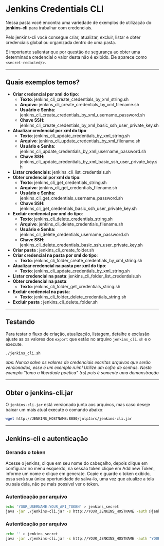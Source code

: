 # Jenkins Credentials CLI

Nessa pasta você encontra uma variedade de exemplos de utilização do **jenkins-cli** para trabalhar com credenciais. 

Pelo jenkins-cli você consegue criar, atualizar, excluir, listar e obter credenciais global ou organizada dentro de uma pasta. 

É importante salientar que por questão de segurança ao obter uma determinada credencial o valor desta não é exibido. Ele aparece como `<secret-redacted/>`.

---

## Quais exemplos temos?
- **Criar credencial por xml do tipo**:
    - **Texto**: jenkins_cli_create_credentials_by_xml_string.sh
    - **Arquivo**: jenkins_cli_create_credentials_by_xml_filename.sh
    - **Usuário e Senha**: jenkins_cli_create_credentials_by_xml_username_password.sh
    - **Chave SSH**: jenkins_cli_create_credentials_by_xml_basic_ssh_user_private_key.sh
- **Atualizar credencial por xml do tipo**:
    - **Texto**: jenkins_cli_update_credentials_by_xml_string.sh
    - **Arquivo**: jenkins_cli_update_credentials_by_xml_filename.sh
    - **Usuário e Senha**: jenkins_cli_update_credentials_by_xml_username_password.sh
    - **Chave SSH**: jenkins_cli_update_credentials_by_xml_basic_ssh_user_private_key.sh
- **Listar credenciais**: jenkins_cli_list_credentials.sh
- **Obter credencial por xml do tipo**:
    - **Texto**: jenkins_cli_get_credentials_string.sh
    - **Arquivo**: jenkins_cli_get_credentials_filename.sh
    - **Usuário e Senha**: jenkins_cli_get_credentials_username_password.sh
    - **Chave SSH**: jenkins_cli_get_credentials_basic_ssh_user_private_key.sh
- **Excluir credencial por xml do tipo**:
    - **Texto**: jenkins_cli_delete_credentials_string.sh
    - **Arquivo**: jenkins_cli_delete_credentials_filename.sh
    - **Usuário e Senha**: jenkins_cli_delete_credentials_username_password.sh
    - **Chave SSH**: jenkins_cli_delete_credentials_basic_ssh_user_private_key.sh
- **Criar pasta** : jenkins_cli_create_folder.sh
- **Criar credencial na pasta por xml do tipo**:
    - **Texto**: jenkins_cli_folder_create_credentials_by_xml_string.sh
- **Atualizar credencial na pasta por xml do tipo**:
    - **Texto**: jenkins_cli_update_credentials_by_xml_string.sh
- **Listar credencial na pasta**: jenkins_cli_folder_list_credentials.sh
- **Obter credencial na pasta**:
    - **Texto**: jenkins_cli_folder_get_credentials_string.sh
- **Excluir credencial na pasta**:
    - **Texto**: jenkins_cli_folder_delete_credentials_string.sh
- **Excluir pasta** : jenkins_cli_delete_folder.sh

---

## Testando

Para testar o fluxo de criação, atualização, listagem, detalhe e exclusão ajuste as os valores dos `export`  que estão no arquivo `jenkins_cli.sh` e o execute.

```bash
./jenkins_cli.sh
```

*obs: Nunca salve os valores de credenciais escritas arquivos que serão versionados, esse é um exemplo ruim! Utilize um cofre de senhas. Neste exemplo "tomo a liberdade poética" (rs) pois é somente uma demonstração*

---

## Obter o jenkins-cli.jar

O `jenkins-cli.jar` está versionado junto aos arquivos, mas caso deseje baixar um mais atual execute o comando abaixo:

```bash
wget http://JENKINS_HOSTNAME:8080/jnlpJars/jenkins-cli.jar
```

---

## Jenkins-cli e autenticação

### Gerando o token
Acesse o jenkins, clique em seu nome do cabeçalho, depois clique em configurar no menu esquerdo, na sessão token clique em Add new Token, informe um nome e clique em generate. Copie e guarde o token exibido, essa será sua única oportunidade de salva-lo, uma vez que atualize a tela ou saia dela, não pe mais possível ver o token.


### Autenticação por arquivo
```bash
echo 'YOUR_USERNAME:YOUR_API_TOKEN' > jenkins_secret
java -jar ./jenkins-cli.jar -s http://YOUR_JENKINS_HOSTNAME -auth @jenkins_secret who-am-i
```

### Autenticação por arquivo
```bash
echo '' > jenkins_secret
java -jar ./jenkins-cli.jar -s http://YOUR_JENKINS_HOSTNAME -auth "YOUR_USERNAME:YOUR_API_TOKEN" help